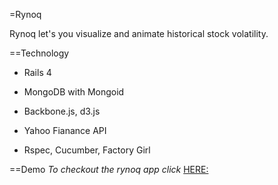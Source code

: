 =Rynoq

Rynoq let's you visualize and animate historical stock volatility.

==Technology

* Rails 4

* MongoDB with Mongoid

* Backbone.js, d3.js

* Yahoo Fianance API

* Rspec, Cucumber, Factory Girl

==Demo
_To checkout the rynoq app click_
[HERE:](http://rynoq.com/)
